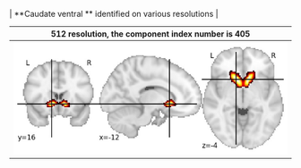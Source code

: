 


| **Caudate ventral ** identified on various resolutions |

| 512 resolution, the component index number is 405|  
|:---:|  
| ![Component 512](../512/final/405.jpg "From component 512: Caudate ventral ") |